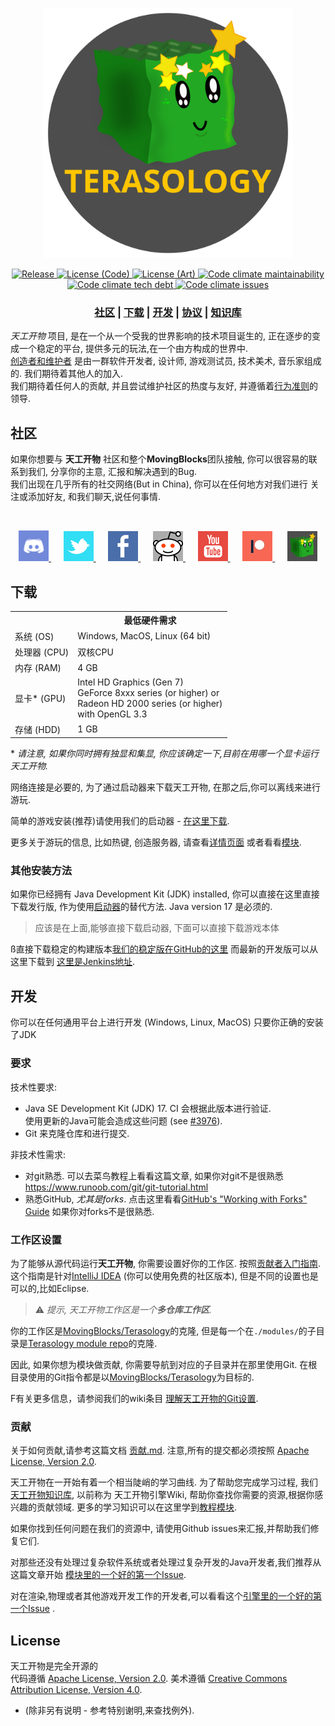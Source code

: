 <p align="center"><img src="./docs/images/terasology-logo.png" height=400px/></>
<div align="center">
    <a href="https://github.com/MovingBlocks/Terasology/releases/latest">
        <img src="https://img.shields.io/github/release/MovingBlocks/Terasology.svg" alt="Release" />
    </a>
    <a href="https://www.apache.org/licenses/LICENSE-2.0">
        <img src="https://img.shields.io/badge/license(code)-Apache%202.0-blue.svg" alt="License (Code)" />
    </a>
    <a href="https://creativecommons.org/licenses/by/4.0/">
        <img src="https://img.shields.io/badge/license(art)-CC%20BY%204.0-blue.svg" alt="License (Art)" />
    </a>
    <a href="https://codeclimate.com/" target="_blank" alt="Code climate">
        <img src="https://img.shields.io/codeclimate/maintainability/MovingBlocks/Terasology" alt="Code climate maintainability" />
    </a>
    <a href="https://codeclimate.com/" target="_blank" alt="Code climate" >
        <img src="https://img.shields.io/codeclimate/tech-debt/MovingBlocks/Terasology" alt="Code climate tech debt" />
    </a>
     <a href="https://codeclimate.com/" target="_blank" alt="Code climate">
        <img src="https://img.shields.io/codeclimate/issues/MovingBlocks/Terasology" alt="Code climate issues" />
    </a>
</div>

<h3 align="center"><b>
    <a href="#community">社区</a> | 
    <a href="#installation">下载</a> | 
    <a href="#development">开发</a>  | 
    <a href="#license">协议</a> |
    <a href="https://terasology.org/Terasology/#/">知识库</a>
</b></h3>

_天工开物_ 项目, 是在一个从一个受我的世界影响的技术项目诞生的, 正在逐步的变成一个稳定的平台, 提供多元的玩法,在一个由方构成的世界中.   
[创造者和维护者](https://github.com/MovingBlocks/Terasology/graphs/contributors) 是由一群软件开发者, 设计师, 游戏测试员, 技术美术, 音乐家组成的. 我们期待着其他人的加入.  
我们期待着任何人的贡献, 并且尝试维护社区的热度与友好, 并遵循着[行为准则](.github/CODE_OF_CONDUCT.md)的领导.  

## 社区

如果你想要与 **天工开物** 社区和整个**MovingBlocks**团队接触, 你可以很容易的联系到我们, 分享你的主意, 汇报和解决遇到的Bug.  
我们出现在几乎所有的社交网络(But in China), 你可以在任何地方对我们进行 关注或添加好友, 和我们聊天,说任何事情.

&nbsp;

<p align="center">
    <a title="Discord" href="https://discord.gg/terasology">
        <img src="./docs/images/discord.png" width="48px"/>
    </a>
    &nbsp;&nbsp;&nbsp;&nbsp;
    <a title="Twitter" href="https://twitter.com/Terasology">
    <img src="./docs/images/twitter.png" width="48px"/>
    </a>
    &nbsp;&nbsp;&nbsp;&nbsp;
    <a title="脸书" href="https://www.facebook.com/Terasology">
        <img src="./docs/images/facebook.png" width="48px"/>
    </a>
    &nbsp;&nbsp;&nbsp;&nbsp;
    <a title="Reddit" href="https://www.reddit.com/r/Terasology">
        <img src="./docs/images/reddit.png" width="48px"/>
    </a>
    &nbsp;&nbsp;&nbsp;&nbsp;
    <a title="油管" href="https://www.youtube.com/user/blockmaniaTV">
        <img src="./docs/images/youtube.png" width="48px"/>
    </a>
    &nbsp;&nbsp;&nbsp;&nbsp;
    <a title="Patreon" href="https://www.patreon.com/Terasology">
        <img src="./docs/images/patreon.jpg" width="48px"/>
    </a>
    &nbsp;&nbsp;&nbsp;&nbsp;
    <a title="官方论坛" href="https://forum.terasology.org">
        <img src="./docs/images/forum.png" width="48px"/>
    </a>
</p>

## 下载

<table>
    <tr>
        <td></td>
        <th>最低硬件需求</th>
    </tr>
    <tr>
        <td>系统 (OS)</td>
        <td>Windows, MacOS, Linux (64 bit)</td>
    </tr>
    <tr>
        <td>处理器 (CPU)</td>
        <td>双核CPU</td>
    </tr>
    <tr>
        <td>内存 (RAM)</td>
        <td>4 GB</td>
    </tr>
    <tr>
        <td>显卡* (GPU)</td>
        <td style="vertical-align:top">
            Intel HD Graphics (Gen 7)<br/>
            GeForce 8xxx series (or higher) or<br/>
            Radeon HD 2000 series (or higher)<br/>
            with OpenGL 3.3
        </td>
    </tr>
    <tr>
        <td>存储 (HDD)</td>
        <td>1 GB</td>
    </tr>
</table>

\* _请注意, 如果你同时拥有独显和集显, 你应该确定一下,目前在用哪一个显卡运行天工开物._  

网络连接是必要的, 为了通过启动器来下载天工开物, 在那之后,你可以离线来进行游玩.  

简单的游戏安装(推荐)请使用我们的启动器 - [在这里下载](https://terasology.org/downloads/).

更多关于游玩的信息, 比如热键, 创造服务器, 请查看[详情页面](docs/Playing.md) 或者看看[模块](docs/Modules.md).


### 其他安装方法

如果你已经拥有 Java Development Kit (JDK) installed, 你可以直接在这里直接下载发行版, 作为使用[启动器](https://github.com/MovingBlocks/TerasologyLauncher/releases)的替代方法. Java version 17 是必须的.  

>应该是在上面,能够直接下载启动器, 下面可以直接下载游戏本体

ß直接下载稳定的构建版本[我们的稳定版在GitHub的这里](https://github.com/MovingBlocks/Terasology/releases) 而最新的开发版可以从这里下载到 [这里是Jenkins地址](https://jenkins.terasology.io/job/Terasology/job/Omega/job/develop/lastSuccessfulBuild/artifact/distros/omega/build/distributions/TerasologyOmega.zip).  


## 开发

你可以在任何通用平台上进行开发 (Windows, Linux, MacOS) 只要你正确的安装了JDK

### 要求

技术性要求:
- Java SE Development Kit (JDK) 17. CI 会根据此版本进行验证.
  <br>使用更新的Java可能会造成这些问题 (see [#3976](https://github.com/MovingBlocks/Terasology/issues/3976)).
- Git 来克隆仓库和进行提交.

非技术性需求:
- 对git熟悉. 可以去菜鸟教程上看看这篇文章, 如果你对git不是很熟悉 https://www.runoob.com/git/git-tutorial.html
- 熟悉GitHub, _尤其是forks_. 点击这里看看[GitHub's "Working with Forks" Guide](https://docs.github.com/en/pull-requests/collaborating-with-pull-requests/working-with-forks) 如果你对forks不是很熟悉.

### 工作区设置

为了能够从源代码运行**天工开物**, 你需要设置好你的工作区.
按照[贡献者入门指南](https://terasology.org/Terasology/#/Contributor-Quick-Start).
这个指南是针对[IntelliJ IDEA](https://www.jetbrains.com/idea/) (你可以使用免费的社区版本), 但是不同的设置也是可以的,比如Eclipse.

> :warning: _提示, 天工开物工作区是一个**多仓库工作区**._

你的工作区是[MovingBlocks/Terasology](https://github.com/MovingBlocks/Terasology)的克隆, 但是每一个在`./modules/`的子目录是[Terasology module repo](https://github.com/Terasology)的克隆.

因此, 如果你想为模块做贡献, 你需要导航到对应的子目录并在那里使用Git.
在根目录使用的Git指令都是以[MovingBlocks/Terasology](https://github.com/MovingBlocks/Terasology)为目标的.

F有关更多信息，请参阅我们的wiki条目 [理解天工开物的Git设置](https://terasology.org/Terasology/#/Developing-Modules?id=understanding-terasology39s-git-setup).


### 贡献

关于如何贡献,请参考这篇文档 [贡献.md](.github/CONTRIBUTING.md). 注意,所有的提交都必须按照 [Apache License, Version 2.0](https://www.apache.org/licenses/LICENSE-2.0).

天工开物在一开始有着一个相当陡峭的学习曲线.
为了帮助您完成学习过程, 我们[天工开物知识库](https://terasology.org/Terasology/#/), 以前称为 天工开物引擎Wiki, 帮助你查找你需要的资源,根据你感兴趣的贡献领域.
更多的学习知识可以在这里学到[教程模块](https://github.com/Terasology?q=Tutorial&type=all&language=&sort=).

如果你找到任何问题在我们的资源中, 请使用Github issues来汇报,并帮助我们修复它们.

对那些还没有处理过复杂软件系统或者处理过复杂开发的Java开发者,我们推荐从这篇文章开始 [模块里的一个好的第一个Issue](https://github.com/search?l=&q=org%3ATerasology+label%3A%22Good+First+Issue%22+state%3Aopen&state=open&type=Issues).

对在渲染,物理或者其他游戏开发工作的开发者,可以看看这个[引擎里的一个好的第一个Issue](https://github.com/MovingBlocks/Terasology/issues?q=is%3Aissue+is%3Aopen+sort%3Aupdated-desc+label%3A%22Good+First+Issue%22) .

## License

天工开物是完全开源的  
代码遵循 [Apache License, Version 2.0](https://www.apache.org/licenses/LICENSE-2.0). 
美术遵循 [Creative Commons Attribution License, Version 4.0](https://creativecommons.org/licenses/by/4.0/). 
- (除非另有说明 - 参考特别谢明,来查找例外).
